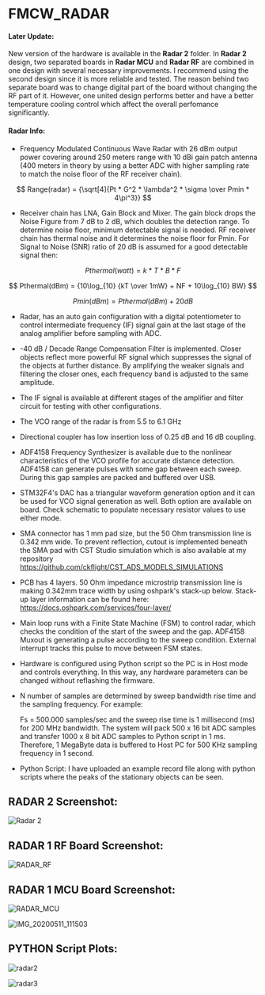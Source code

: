 # FMCW_RADAR

#### Later Update: 
  New version of the hardware is available in the **Radar 2** folder. In **Radar 2** design, two separated boards in **Radar MCU** and **Radar RF** are combined in one design with several necessary improvements. I recommend using the second design since it is more reliable and tested. The reason behind two separate board was to change digital part of the board without changing the RF part of it. However, one united design performs better and have a better temperature cooling control which affect the overall perfomance significantly.

#### Radar Info:
 * Frequency Modulated Continuous Wave Radar with 26 dBm output power covering around 250 meters range with 10 dBi gain patch antenna (400 meters in theory by using a better ADC with higher sampling rate to match the noise floor of the RF receiver chain).
 
 $$ Range(radar) = {\sqrt[4]{Pt * G^2 * \lambda^2 * \sigma \over Pmin * 4\pi^3}} $$
 
  * Receiver chain has LNA, Gain Block and Mixer. The gain block drops the Noise Figure from 7 dB to 2 dB, which doubles the detection range. To determine noise floor, minimum detectable signal is needed. RF receiver chain has thermal noise and it determines the noise floor for Pmin. For Signal to Noise (SNR) ratio of 20 dB is assumed for a good detectable signal then:
 
 $$ Pthermal(watt) = {k * T * B * F} $$
 
 $$ Pthermal(dBm) = {10\log_{10} {kT \over 1mW} + NF + 10\log_{10} BW} $$
  
 $$ Pmin(dBm) = {Pthermal(dBm) + 20dB} $$
 
 
 * Radar, has an auto gain configuration with a digital potentiometer to control intermediate frequency (IF) signal gain at the last stage of the analog amplifier before sampling with ADC.
 
 * -40 dB / Decade Range Compensation Filter is implemented. Closer objects reflect more powerful RF signal which suppresses the signal of the objects at further distance. By amplifying the weaker signals and filtering the closer ones, each frequency band is adjusted to the same amplitude.
 
 * The IF signal is available at different stages of the amplifier and filter circuit for testing with other configurations.

 * The VCO range of the radar is from 5.5 to 6.1 GHz
 
 * Directional coupler has low insertion loss of 0.25 dB and 16 dB coupling.
 
 * ADF4158 Frequency Synthesizer is available due to the nonlinear characteristics of the VCO profile for accurate distance detection. ADF4158 can generate pulses with some gap between each sweep. During this gap samples are packed and buffered over USB.
 
  * STM32F4's DAC has a triangular waveform generation option and it can be used for VCO signal generation as well. Both option are available on board. Check schematic to populate necessary resistor values to use either mode.
 
 * SMA connector has 1 mm pad size, but the 50 Ohm transmission line is 0.342 mm wide. To prevent reflection, cutout is implemented beneath the SMA pad with CST Studio simulation which is also available at my repository https://github.com/ckflight/CST_ADS_MODELS_SIMULATIONS

 * PCB has 4 layers. 50 Ohm impedance microstrip transmission line is making 0.342mm trace width by using oshpark's stack-up below. Stack-up layer information can be found here: https://docs.oshpark.com/services/four-layer/

 * Main loop runs with a Finite State Machine (FSM) to control radar, which checks the condition of the start of the sweep and the gap. ADF4158 Muxout is generating a pulse according to the sweep condition. External interrupt tracks this pulse to move between FSM states. 

 * Hardware is configured using Python script so the PC is in Host mode and controls everything. In this way, any hardware parameters can be changed without reflashing the firmware.

 * N number of samples are determined by sweep bandwidth rise time and the sampling frequency. 
   For example:

   Fs = 500.000 samples/sec and the sweep rise time is 1 millisecond (ms) for 200 MHz bandwidth. The system will pack 500 x  16 bit ADC samples and transfer 1000 x 8 bit ADC samples to Python script in 1 ms. Therefore, 1 MegaByte data is buffered to Host PC for 500 KHz sampling frequency in 1 second.
  
 * Python Script: I have uploaded an example record file along with python scripts where the peaks of the stationary objects can be seen. 

## RADAR 2 Screenshot:
![Radar 2](https://user-images.githubusercontent.com/61315249/101276899-46bded00-37c1-11eb-818b-c42eb3b57e8a.png)

## RADAR 1 RF Board Screenshot:
![RADAR_RF](https://user-images.githubusercontent.com/61315249/82238636-4acb1000-9940-11ea-8323-65df61ffcf1b.png)

## RADAR 1 MCU Board Screenshot:
![RADAR_MCU](https://user-images.githubusercontent.com/61315249/82238631-47d01f80-9940-11ea-91dd-7cf658414dd1.png)

![IMG_20200511_111503](https://user-images.githubusercontent.com/61315249/81540098-d14c8400-9379-11ea-9681-371c4e8f2141.jpg)

## PYTHON Script Plots:
![radar2](https://user-images.githubusercontent.com/61315249/82351877-d8bcfe80-9a05-11ea-9fe4-1619731c1cea.png)

![radar3](https://user-images.githubusercontent.com/61315249/82351882-d9559500-9a05-11ea-9772-c6e71b53d2af.png)




